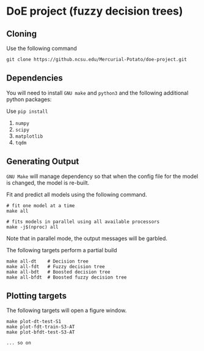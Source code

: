 # DoE project (fuzzy decision trees)

## Cloning

Use the following command

```
git clone https://github.ncsu.edu/Mercurial-Potato/doe-project.git
```

## Dependencies
You will need to install `GNU make` and `python3` and the following additional 
python packages:

Use `pip install` 

1. `numpy`
1. `scipy`
1. `matplotlib`
1. `tqdm`

## Generating Output

`GNU Make` will manage dependency so that when the config file for
the model is changed, the model is re-built.

Fit and predict all models using the following command.

```
# fit one model at a time
make all

# fits models in parallel using all available processors 
make -j$(nproc) all
```
Note that in parallel mode, the output messages will be garbled.

The following targets perform a partial build

```
make all-dt    # Decision tree
make all-fdt   # Fuzzy decision tree
make all-bdt   # Boosted decision tree
make all-bfdt  # Boosted fuzzy decision tree
```

## Plotting targets

The following targets will open a figure window.

```
make plot-dt-test-S1
make plot-fdt-train-S3-AT
make plot-bfdt-test-S3-AT

... so on
```
